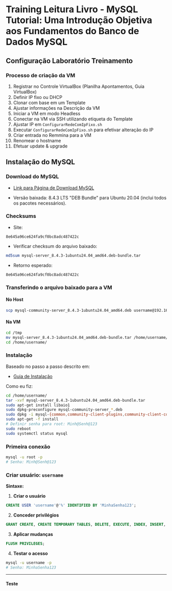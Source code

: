 # **Training Leitura Livro - MySQL Tutorial: Uma Introdução Objetiva aos Fundamentos do Banco de Dados MySQL**

## Configuração Laboratório Treinamento

### Processo de criação da VM

1. Registrar no Controle VirtualBox (Planilha Apontamentos, Guia VirtualBox)
2. Definir IP fixo ou DHCP
3. Clonar com base em um Template
4. Ajustar informações na Descrição da VM
5. Iniciar a VM em modo Headless
6. Conectar na VM via SSH utilizando etiqueta do Template
7. Ajustar IP em `ConfigurarRedeComIpFixo.sh`
8. Executar `ConfigurarRedeComIpFixo.sh` para efetivar alteração do IP
9. Criar entrada no Remmina para a VM
10. Renomear o hostname
11. Efetuar update & upgrade

## Instalação do MySQL

### Download do MySQL

- [Link para Página de Download MySQL](https://dev.mysql.com/downloads/mysql/)

- Versão baixada: 8.4.3 LTS "DEB Bundle" para Ubuntu 20.04 (inclui todos os pacotes necessários).

### Checksums

- Site:

```text
8e645a96ce624fa9cf0bc8adc487422c
```

- Verificar checksum do arquivo baixado:

```bash
md5sum mysql-server_8.4.3-1ubuntu24.04_amd64.deb-bundle.tar
```

- Retorno esperado:

```text
8e645a96ce624fa9cf0bc8adc487422c
```

### Transferindo o arquivo baixado para a VM

#### No Host

```bash
scp mysql-community-server_8.4.3-1ubuntu24.04_amd64.deb username@192.168.0.xxx:/tmp
```

#### Na VM

```bash
cd /tmp
mv mysql-server_8.4.3-1ubuntu24.04_amd64.deb-bundle.tar /home/username/
cd /home/username/
```

### Instalação

Baseado no passo a passo descrito em:

- [Guia de Instalação](https://dev.mysql.com/doc/refman/8.4/en/linux-installation-debian.html)

Como eu fiz:

```bash
cd /home/username/
tar -xvf mysql-server_8.4.3-1ubuntu24.04_amd64.deb-bundle.tar
sudo apt-get install libaio1
sudo dpkg-preconfigure mysql-community-server_*.deb
sudo dpkg -i mysql-{common,community-client-plugins,community-client-core,community-client,client,community-server-core,community-server,server}_*.deb
sudo apt-get -f install
# Definir senha para root: Minh@Senh@123
sudo reboot
sudo systemctl status mysql
```

### Primeira conexão

```bash
mysql -u root -p
# Senha: Minh@Senh@123
```

### Criar usuário: `username`

**Sintaxe:**

1. **Criar o usuário**

```sql
CREATE USER 'username'@'%' IDENTIFIED BY 'MinhaSenha123';
```

2. **Conceder privilégios**

```sql
GRANT CREATE, CREATE TEMPORARY TABLES, DELETE, EXECUTE, INDEX, INSERT, LOCK TABLES, SELECT, SHOW DATABASES, UPDATE ON *.* TO 'username'@'%';
```

3. **Aplicar mudanças**

```sql
FLUSH PRIVILEGES;
```

4. **Testar o acesso**

```bash
mysql -u username -p
# Senha: MinhaSenha123
```

---

#### Teste